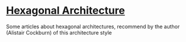 # [Hexagonal Architecture](https://jmgarridopaz.github.io/content/articles.html)

Some articles about hexagonal architectures, recommend by the author (Alistair Cockburn) of this architecture style

